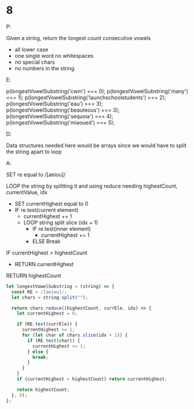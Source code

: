 # 8

P:

Given a string, return the longest count consecutive vowels

- all lower case
- one single word no whitespaces
- no special chars
- no numbers in the string

E:

p(longestVowelSubstring('cwm') === 0);
p(longestVowelSubstring('many') === 1);
p(longestVowelSubstring('launchschoolstudents') === 2);
p(longestVowelSubstring('eau') === 3);
p(longestVowelSubstring('beauteous') === 3);
p(longestVowelSubstring('sequoia') === 4);
p(longestVowelSubstring('miaoued') === 5);

D:

Data structures needed here would be arrays since we would have to split the string apart to loop

A:

SET re equal to /[aeiou]/

LOOP the string by splitting it and using reduce needing highestCount, currentValue, idx

- SET currentHighest equal to 0
- IF re.test(current element)
  - currentHighest += 1
  - LOOP string split slice (idx + 1)
    - IF re.test(inner element)
      - currentHighest += 1
    - ELSE Break

IF currentHighest > highestCount

- RETURN currentHighest

RETURN highestCount

```javascript
let longestVowelSubstring = (string) => {
  const RE = /[aeiou]/;
  let chars = string.split("");

  return chars.reduce((highestCount, currEle, idx) => {
    let currentHighest = 0;

    if (RE.test(currEle)) {
      currentHighest += 1;
      for (let char of chars.slice(idx + 1)) {
        if (RE.test(char)) {
          currentHighest += 1;
        } else {
          break;
        }
      }
    }
    if (currentHighest > highestCount) return currentHighest;

    return highestCount;
  }, 0);
};
```
